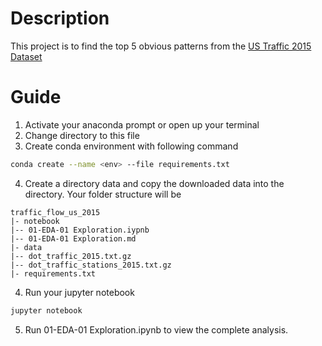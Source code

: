 # Description
This project is to find the top 5 obvious patterns from the [US Traffic 2015 Dataset](https://www.kaggle.com/jboysen/us-traffic-2015)

# Guide
1. Activate your anaconda prompt or open up your terminal
2. Change directory to this file
3. Create conda environment with following command
```bash
conda create --name <env> --file requirements.txt
```
4. Create a directory data and copy the downloaded data into the directory. Your folder structure will be
```
traffic_flow_us_2015
|- notebook
|-- 01-EDA-01 Exploration.iypnb
|-- 01-EDA-01 Exploration.md
|- data
|-- dot_traffic_2015.txt.gz
|-- dot_traffic_stations_2015.txt.gz
|- requirements.txt
```
4. Run your jupyter notebook
```bash
jupyter notebook
```

5. Run 01-EDA-01 Exploration.ipynb to view the complete analysis.
